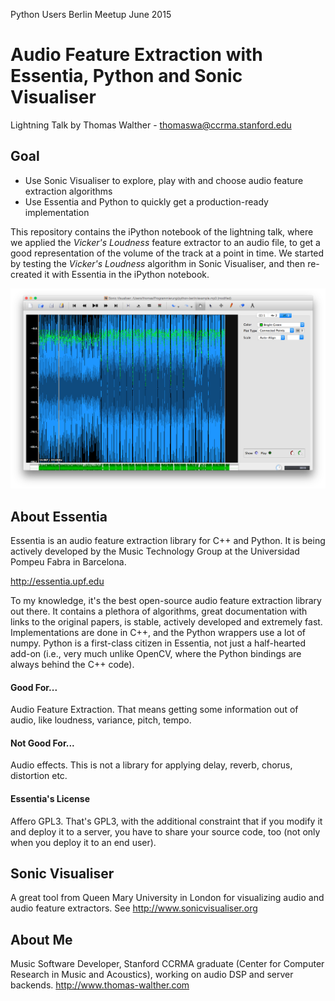 Python Users Berlin Meetup June 2015
# Audio Feature Extraction with Essentia, Python and Sonic Visualiser
Lightning Talk by Thomas Walther - thomaswa@ccrma.stanford.edu

## Goal
- Use Sonic Visualiser to explore, play with and choose audio feature extraction algorithms
- Use Essentia and Python to quickly get a production-ready implementation

This repository contains the iPython notebook of the lightning talk, where we applied the *Vicker's Loudness* feature extractor to an audio file, to get a good representation of the volume of the track at a point in time. We started by testing the *Vicker's Loudness* algorithm in Sonic Visualiser, and then re-created it with Essentia in the iPython notebook.

![Vickers Loudness in Sonic Visualiser](https://raw.githubusercontent.com/tcwalther/essentia-lightning-talk/master/sonic-visualiser-screenshot.png)

## About Essentia

Essentia is an audio feature extraction library for C++ and Python. It is being actively developed by the Music Technology Group at the Universidad Pompeu Fabra in Barcelona.

http://essentia.upf.edu

To my knowledge, it's the best open-source audio feature extraction library out there. It contains a plethora of algorithms, great documentation with links to the original papers, is stable, actively developed and extremely fast. Implementations are done in C++, and the Python wrappers use a lot of numpy. Python is a first-class citizen in Essentia, not just a half-hearted add-on (i.e., very much unlike OpenCV, where the Python bindings are always behind the C++ code).

#### Good For...
Audio Feature Extraction. That means getting some information out of audio, like loudness, variance, pitch, tempo.

#### Not Good For...
Audio effects. This is not a library for applying delay, reverb, chorus, distortion etc.

#### Essentia's License
Affero GPL3. That's GPL3, with the additional constraint that if you modify it and deploy it to a server, you have to share your source code, too (not only when you deploy it to an end user).

## Sonic Visualiser
A great tool from Queen Mary University in London for visualizing audio and audio feature extractors. See http://www.sonicvisualiser.org

## About Me
Music Software Developer, Stanford CCRMA graduate (Center for Computer Research in Music and Acoustics), working on audio DSP and server backends. http://www.thomas-walther.com
